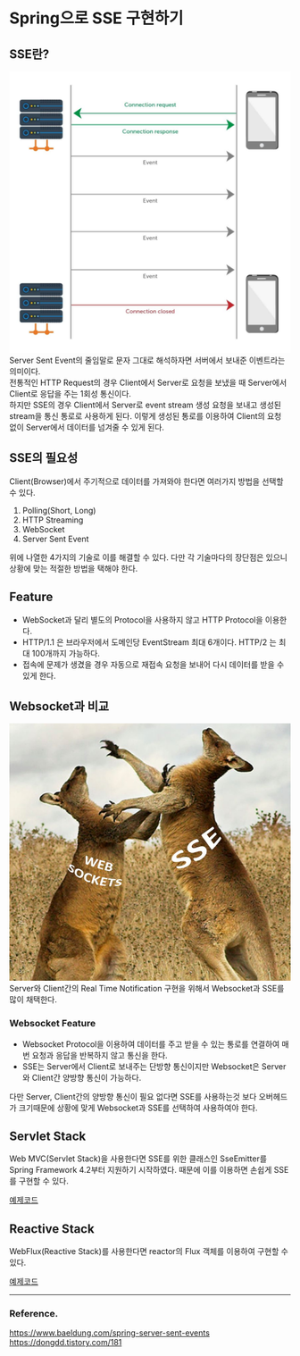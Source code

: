 # Spring으로 SSE 구현하기

## SSE란?
![WebSocket_Data_Flow](/readme_image/sse-diagram.jpeg)   
Server Sent Event의 줄임말로 문자 그대로 해석하자면 서버에서 보내준 이벤트라는 의미이다.   
전통적인 HTTP Request의 경우 Client에서 Server로 요청을 보냈을 때 Server에서 Client로 응답을 주는 1회성 통신이다.   
하지만 SSE의 경우 Client에서 Server로 event stream 생성 요청을 보내고 생성된 stream을 통신 통로로 사용하게 된다. 이렇게 생성된 통로를 이용하여 Client의 요청 없이 Server에서 데이터를 넘겨줄 수 있게 된다.

## SSE의 필요성
Client(Browser)에서 주기적으로 데이터를 가져와야 한다면 여러가지 방법을 선택할 수 있다.

1. Polling(Short, Long)
2. HTTP Streaming
3. WebSocket
4. Server Sent Event

위에 나열한 4가지의 기술로 이를 해결할 수 있다. 다만 각 기술마다의 장단점은 있으니 상황에 맞는 적절한 방법을 택해야 한다.

## Feature
- WebSocket과 달리 별도의 Protocol을 사용하지 않고 HTTP Protocol을 이용한다.
- HTTP/1.1 은 브라우저에서 도메인당 EventStream 최대 6개이다. HTTP/2 는 최대 100개까지 가능하다.
- 접속에 문제가 생겼을 경우 자동으로 재접속 요청을 보내어 다시 데이터를 받을 수 있게 한다.

## Websocket과 비교
![websocket_vs_sse](/readme_image/websocket_vs_sse.jpeg)   
Server와 Client간의 Real Time Notification 구현을 위해서 Websocket과 SSE를 많이 채택한다.   

### Websocket Feature
- Websocket Protocol을 이용하여 데이터를 주고 받을 수 있는 통로를 연결하여 매번 요청과 응답을 반복하지 않고 통신을 한다.
- SSE는 Server에서 Client로 보내주는 단방향 통신이지만 Websocket은 Server와 Client간 양방향 통신이 가능하다.

다만 Server, Client간의 양방향 통신이 필요 없다면 SSE를 사용하는것 보다 오버헤드가 크기때문에 상황에 맞게 Websocket과 SSE를 선택하여 사용하여야 한다.

## Servlet Stack
Web MVC(Servlet Stack)을 사용한다면 SSE를 위한 클래스인 SseEmitter를 Spring Framework 4.2부터 지원하기 시작하였다. 때문에 이를 이용하면 손쉽게 SSE를 구현할 수 있다.   

[예제코드](/web/src/main/kotlin/io/slogan/web/sse/controller/EventController.kt)

## Reactive Stack
WebFlux(Reactive Stack)를 사용한다면 reactor의 Flux 객체를 이용하여 구현할 수 있다.

[예제코드](/webflux/src/main/kotlin/io/slogan/sse/webflux/controller/ConnectionController.kt)

---
### Reference.
https://www.baeldung.com/spring-server-sent-events   
https://dongdd.tistory.com/181   
